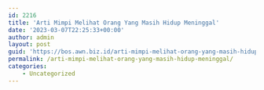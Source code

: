 ```yaml
---
id: 2216
title: 'Arti Mimpi Melihat Orang Yang Masih Hidup Meninggal'
date: '2023-03-07T22:25:33+00:00'
author: admin
layout: post
guid: 'https://bos.awn.biz.id/arti-mimpi-melihat-orang-yang-masih-hidup-meninggal/'
permalink: /arti-mimpi-melihat-orang-yang-masih-hidup-meninggal/
categories:
    - Uncategorized
---
```


